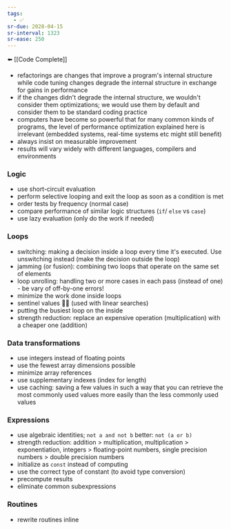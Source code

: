 ```yaml
---
tags:
  - ✅
sr-due: 2028-04-15
sr-interval: 1323
sr-ease: 250
---
```


⬅️ [[Code Complete]]
- refactorings are changes that improve a program's internal structure while code tuning changes degrade the internal structure in exchange for gains in performance
- if the changes didn't degrade the internal structure, we wouldn't consider them optimizations; we would use them by default and consider them to be standard coding practice
- computers have become so powerful that for many common kinds of programs, the level of performance optimization explained here is irrelevant (embedded systems, real-time systems etc might still benefit)
- always insist on measurable improvement
- results will vary widely with different languages, compilers and environments

### Logic
- use short-circuit evaluation
- perform selective looping and exit the loop as soon as a condition is met
- order tests by frequency (normal case)
- compare performance of similar logic structures (`if`/ `else` vs `case`)
- use lazy evaluation (only do the work if needed)

### Loops
- switching: making a decision inside a loop every time it's executed. Use unswitching instead (make the decision outside the loop)
- jamming (or fusion): combining two loops that operate on the same set of elements
- loop unrolling: handling two or more cases in each pass (instead of one) - be vary of off-by-one errors!
- minimize the work done inside loops
- sentinel values 🤷‍♀️ (used with linear searches)
- putting the busiest loop on the inside
- strength reduction: replace an expensive operation (multiplication) with a cheaper one (addition)

### Data transformations
- use integers instead of floating points
- use the fewest array dimensions possible
- minimize array references
- use supplementary indexes (index for length)
- use caching: saving a few values in such a way that you can retrieve the most commonly used values more easily than the less commonly used values

### Expressions
- use algebraic identities; `not a and not b` better: `not (a or b)`
- strength reduction: addition > multiplication, multiplication > exponentiation, integers > floating-point numbers, single precision numbers > double precision numbers
- initialize as `const` instead of computing
- use the correct type of constant (to avoid type conversion)
- precompute results
- eliminate common subexpressions

### Routines
- rewrite routines inline